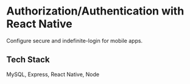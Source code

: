 # Authorization/Authentication with React Native
Configure secure and indefinite-login for mobile apps.

## Tech Stack
MySQL, Express, React Native, Node



